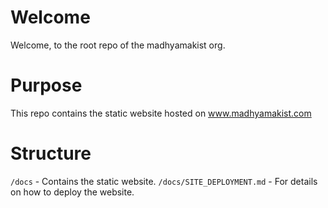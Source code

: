 # Welcome
Welcome, to the root repo of the madhyamakist org. 

# Purpose
This repo contains the static website hosted on www.madhyamakist.com

# Structure
`/docs` - Contains the static website.
`/docs/SITE_DEPLOYMENT.md` - For details on how to deploy the website.

